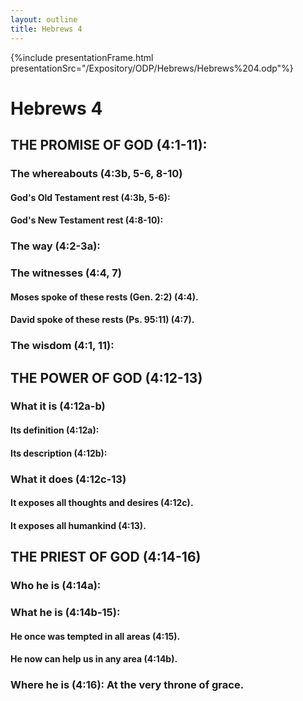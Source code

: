```yaml
---
layout: outline
title: Hebrews 4
---
```

{%include presentationFrame.html presentationSrc="/Expository/ODP/Hebrews/Hebrews%204.odp"%}

# Hebrews 4 
## THE PROMISE OF GOD (4:1-11): 
###  The whereabouts (4:3b, 5-6, 8-10) 
####  God\'s Old Testament rest (4:3b, 5-6): 
####  God\'s New Testament rest (4:8-10): 
###  The way (4:2-3a): 
###  The witnesses (4:4, 7) 
####  Moses spoke of these rests (Gen. 2:2) (4:4). 
####  David spoke of these rests (Ps. 95:11) (4:7). 
###  The wisdom (4:1, 11): 
## THE POWER OF GOD (4:12-13) 
###  What it is (4:12a-b) 
####  Its definition (4:12a): 
####  Its description (4:12b): 
###  What it does (4:12c-13) 
####  It exposes all thoughts and desires (4:12c). 
####  It exposes all humankind (4:13). 
## THE PRIEST OF GOD (4:14-16) 
###  Who he is (4:14a): 
###  What he is (4:14b-15): 
####  He once was tempted in all areas (4:15). 
####  He now can help us in any area (4:14b). 
###  Where he is (4:16): At the very throne of grace. 
